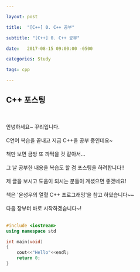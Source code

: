 ```yaml
---

layout: post

title:  "[C++] 0. C++ 공부"

subtitle: "[C++] 0. C++ 공부"

date:   2017-08-15 09:00:00 -0500

categories: Study

tags: cpp

---
```


## C++ 포스팅
<br>

안녕하세요~ 꾸리입니다.
<br>
<br>
C언어 복습을 끝내고 지금 C++을 공부 중인데요~
<br>
<br>
책만 보면 금방 또 까먹을 것 같아서...
<br>
<br>
그 날 공부한 내용을 복습도 할 겸 포스팅을 하려합니다!!
<br>
<br>
제 글을 보시고 도움이 되시는 분들이 계셨으면 좋겠네요!
<br>
<br>
책은 '윤성우의 열혈 C++ 프로그래밍'을 참고 하였습니다~~
<br>
<br>
다음 장부터 바로 시작하겠습니다~!
<br>
<br>

```cpp
#include <iostream>
using namespace std

int main(void)
{
	cout<<"Hello"<<endl;
	return 0;
}
```


